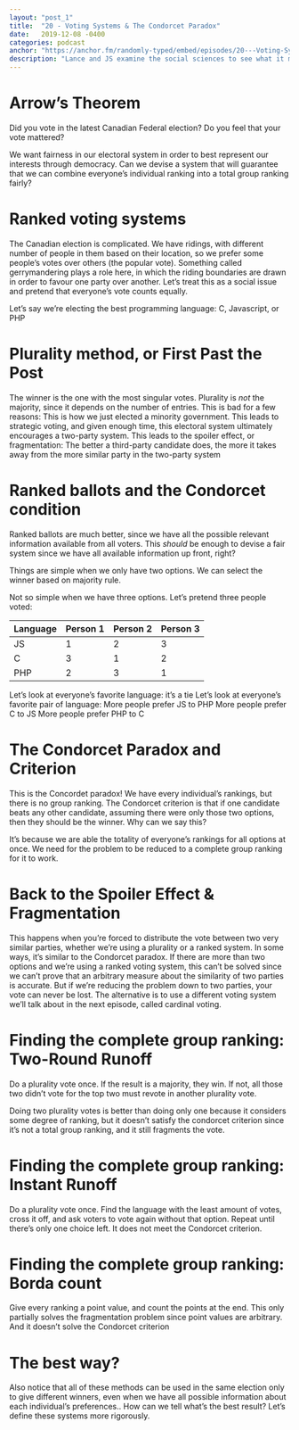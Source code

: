 ```yaml
---
layout: "post_1"
title:  "20 - Voting Systems & The Condorcet Paradox"
date:   2019-12-08 -0400
categories: podcast
anchor: "https://anchor.fm/randomly-typed/embed/episodes/20---Voting-Systems--The-Condorcet-Paradox-e93v44"
description: "Lance and JS examine the social sciences to see what it means to have a fair voting system, and how every system we’ve come up with so far has some fatal flaws."
---
```

# Arrow’s Theorem

Did you vote in the latest Canadian Federal election? Do you feel that your vote mattered?

We want fairness in our electoral system in order to best represent our interests through democracy. Can we devise a system that will guarantee that we can combine everyone’s individual ranking into a total group ranking fairly?

# Ranked voting systems

The Canadian election is complicated. We have ridings, with different number of people in them based on their location, so we prefer some people’s votes over others (the popular vote). Something called gerrymandering plays a role here, in which the riding boundaries are drawn in order to favour one party over another. Let’s treat this as a social issue and pretend that everyone’s vote counts equally.

Let’s say we’re electing the best programming language: C, Javascript, or PHP

# Plurality method, or First Past the Post

The winner is the one with the most singular votes. Plurality is *not* the majority, since it depends on the number of entries. This is bad for a few reasons:
This is how we just elected a minority government.
This leads to strategic voting, and given enough time, this electoral system ultimately encourages a two-party system.
This leads to the spoiler effect, or fragmentation: The better a third-party candidate does, the more it takes away from the more similar party in the two-party system

# Ranked ballots and the Condorcet condition

Ranked ballots are much better, since we have all the possible relevant information available from all voters. This _should_ be enough to devise a fair system since we have all available information up front, right?

Things are simple when we only have two options. We can select the winner based on majority rule.

Not so simple when we have three options. Let’s pretend three people voted:

| Language | Person 1 | Person 2 | Person 3 |
|----------|----------|----------|----------|
| JS       |  1       |    2     |    3     |
| C        |  3       |    1     |    2     |
| PHP      |  2       |     3    |    1     |

Let’s look at everyone’s favorite language: it’s a tie
Let’s look at everyone’s favorite pair of language:
More people prefer JS to PHP
More people prefer C to JS
More people prefer PHP to C


# The Condorcet Paradox and Criterion

This is the Concordet paradox! We have every individual’s rankings, but there is no group ranking. The Condorcet criterion is that if one candidate beats any other candidate, assuming there were only those two options, then they should be the winner. Why can we say this?

It’s because we are able the totality of everyone’s rankings for all options at once. We need for the problem to be reduced to a complete group ranking for it to work.

# Back to the Spoiler Effect & Fragmentation

This happens when you’re forced to distribute the vote between two very similar parties, whether we’re using a plurality or a ranked system. In some ways, it’s similar to the Condorcet paradox. If there are more than two options and we’re using a ranked voting system, this can’t be solved since we can’t prove that an arbitrary measure about the similarity of two parties is accurate. But if we’re reducing the problem down to two parties, your vote can never be lost. The alternative is to use a different voting system we’ll talk about in the next episode, called cardinal voting.

# Finding the complete group ranking: Two-Round Runoff

Do a plurality vote once. If the result is a majority, they win. If not, all those two didn’t vote for the top two must revote in another plurality vote.

Doing two plurality votes is better than doing only one because it considers some degree of ranking, but it doesn’t satisfy the condorcet criterion since it’s not a total group ranking, and it still fragments the vote.

# Finding the complete group ranking: Instant Runoff

Do a plurality vote once. Find the language with the least amount of votes, cross it off, and ask voters to vote again without that option. Repeat until there’s only one choice left. It does not meet the Condorcet criterion.

# Finding the complete group ranking: Borda count

Give every ranking a point value, and count the points at the end. This only partially solves the fragmentation problem since point values are arbitrary. And it doesn’t solve the Condorcet criterion

# The best way?
Also notice that all of these methods can be used in the same election only to give different winners, even when we have all possible information about each individual’s preferences.. How can we tell what’s the best result? Let’s define these systems more rigorously.
